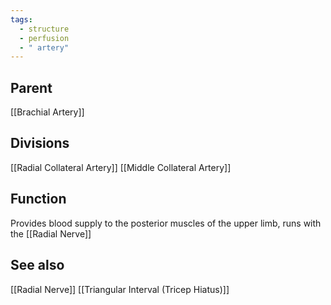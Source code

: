 ```yaml
---
tags:
  - structure
  - perfusion
  - " artery"
---
```


## Parent
[[Brachial Artery]]


## Divisions
[[Radial Collateral Artery]]
[[Middle Collateral Artery]]

## Function
Provides blood supply to the posterior muscles of the upper limb, runs with the [[Radial Nerve]]



## See also
[[Radial Nerve]]
[[Triangular Interval (Tricep Hiatus)]]

